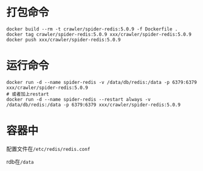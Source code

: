 # 打包命令
```docker
docker build --rm -t crawler/spider-redis:5.0.9 -f Dockerfile .
docker tag crawler/spider-redis:5.0.9 xxx/crawler/spider-redis:5.0.9
docker push xxx/crawler/spider-redis:5.0.9
```

# 运行命令
```docker
docker run -d --name spider-redis -v /data/db/redis:/data -p 6379:6379 xxx/crawler/spider-redis:5.0.9
# 或者加上restart
docker run -d --name spider-redis --restart always -v /data/db/redis:/data -p 6379:6379 xxx/crawler/spider-redis:5.0.9
```

# 容器中

配置文件在`/etc/redis/redis.conf`

rdb在`/data`